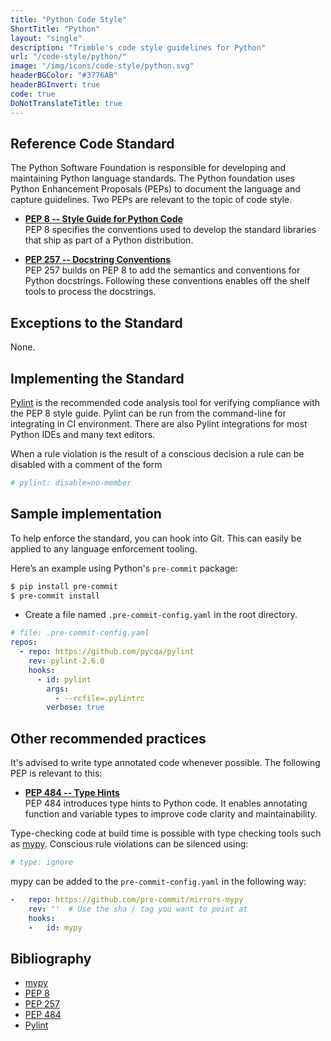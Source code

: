 ```yaml
---
title: "Python Code Style"
ShortTitle: "Python"
layout: "single"
description: "Trimble's code style guidelines for Python"
url: "/code-style/python/"
image: "/img/icons/code-style/python.svg"
headerBGColor: "#3776AB"
headerBGInvert: true
code: true
DoNotTranslateTitle: true
---
```


## Reference Code Standard

The Python Software Foundation is responsible for developing and maintaining Python language standards. The Python foundation uses Python Enhancement Proposals (PEPs) to document the language and capture guidelines. Two PEPs are relevant to the topic of code style.

- **[PEP 8 -- Style Guide for Python Code](https://www.python.org/dev/peps/pep-0008)**<br>
PEP 8 specifies the conventions used to develop the standard libraries that ship as part of a Python distribution.

- **[PEP 257 -- Docstring Conventions](https://www.python.org/dev/peps/pep-0257)**<br>
PEP 257 builds on PEP 8 to add the semantics and conventions for Python docstrings. Following these conventions enables off the shelf tools to process the docstrings.

## Exceptions to the Standard

None.

## Implementing the Standard

[Pylint](https://pylint.pycqa.org/en/latest/) is the recommended code analysis tool for verifying compliance with the PEP 8 style guide. Pylint can be run from the command-line for integrating in CI environment. There are also Pylint integrations for most Python IDEs and many text editors.

When a rule violation is the result of a conscious decision a rule can be disabled with a comment of the form

```python
# pylint: disable=no-member
```

## Sample implementation

To help enforce the standard, you can hook into Git. This can easily be applied to any language enforcement tooling.

Here’s an example using Python's `pre-commit` package:

```sh
$ pip install pre-commit
$ pre-commit install
```

- Create a file named `.pre-commit-config.yaml` in the root directory.

```yaml
# file: .pre-commit-config.yaml
repos:
  - repo: https://github.com/pycqa/pylint
    rev: pylint-2.6.0
    hooks:
      - id: pylint
        args:
          - --rcfile=.pylintrc
        verbose: true
```

## Other recommended practices

It's advised to write type annotated code whenever possible. The following PEP is relevant to this:

- **[PEP 484 -- Type Hints](https://www.python.org/dev/peps/pep-0484)**<br>
PEP 484 introduces type hints to Python code. It enables annotating function and variable types to improve code clarity and maintainability.

Type-checking code at build time is possible with type checking tools such as [mypy](https://mypy.readthedocs.io/en/stable/index.html). Conscious rule violations can be silenced using:

```python
# type: ignore
```

mypy can be added to the `pre-commit-config.yaml` in the following way:

```yaml
-   repo: https://github.com/pre-commit/mirrors-mypy
    rev: ''  # Use the sha / tag you want to point at
    hooks:
    -   id: mypy
```

## Bibliography

- [mypy](https://mypy.readthedocs.io/en/stable/index.html)
- [PEP 8](https://www.python.org/dev/peps/pep-0008/)
- [PEP 257](https://www.python.org/dev/peps/pep-0257/)
- [PEP 484](https://www.python.org/dev/peps/pep-0484)
- [Pylint](https://pylint.pycqa.org/en/latest/)
